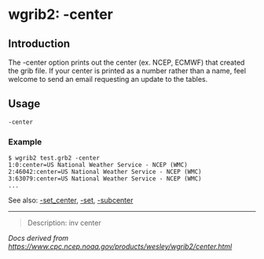 # wgrib2: -center

## Introduction

The -center option prints out the center (ex. NCEP, ECMWF) that created
the grib file. If your center is printed as a number rather than a name, feel welcome to send
an email requesting an update to the tables.

## Usage

```
-center
```

### Example

```
$ wgrib2 test.grb2 -center
1:0:center=US National Weather Service - NCEP (WMC)
2:46042:center=US National Weather Service - NCEP (WMC)
3:63079:center=US National Weather Service - NCEP (WMC)
...
```

See also: [-set_center](./set_center.md),
[-set](./set.md),
[-subcenter](./subcenter.md)

---

> Description: inv center

_Docs derived from <https://www.cpc.ncep.noaa.gov/products/wesley/wgrib2/center.html>_
